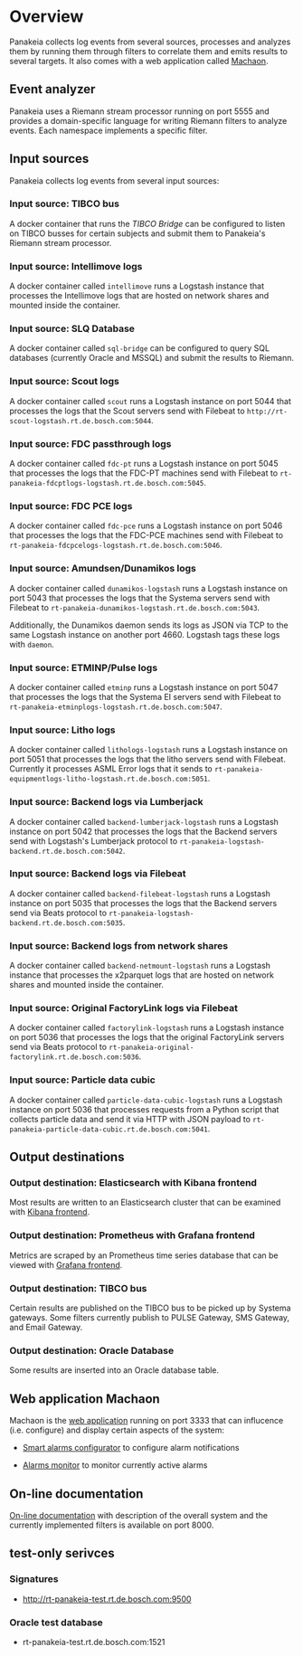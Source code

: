 # Overview

Panakeia collects log events from several sources, processes and analyzes them
by running them through filters to correlate them and emits results to several
targets.  It also comes with a web application called
[Machaon](#web-application-machaon).

## Event analyzer

Panakeia uses a Riemann stream processor running on port 5555 and provides a
domain-specific language for writing Riemann filters to analyze events.  Each
namespace implements a specific filter.

## Input sources

Panakeia collects log events from several input sources:

### Input source: TIBCO bus

A docker container that runs the _TIBCO Bridge_ can be configured to listen on
TIBCO busses for certain subjects and submit them to Panakeia's Riemann stream
processor.

### Input source: Intellimove logs

A docker container called `intellimove` runs a Logstash instance that processes
the Intellimove logs that are hosted on network shares and mounted inside the
container.

### Input source: SLQ Database

A docker container called `sql-bridge` can be configured to query SQL
databases (currently Oracle and MSSQL) and submit the results to Riemann.

### Input source: Scout logs

A docker container called `scout` runs a Logstash instance on port 5044 that
processes the logs that the Scout servers send with Filebeat to
`http://rt-scout-logstash.rt.de.bosch.com:5044`.

### Input source: FDC passthrough logs

A docker container called `fdc-pt` runs a Logstash instance on port 5045 that
processes the logs that the FDC-PT machines send with Filebeat to
`rt-panakeia-fdcptlogs-logstash.rt.de.bosch.com:5045`.

### Input source: FDC PCE logs

A docker container called `fdc-pce` runs a Logstash instance on port 5046 that
processes the logs that the FDC-PCE machines send with Filebeat to
`rt-panakeia-fdcpcelogs-logstash.rt.de.bosch.com:5046`.

### Input source: Amundsen/Dunamikos logs

A docker container called `dunamikos-logstash` runs a Logstash instance on port
5043 that processes the logs that the Systema servers send with Filebeat to
`rt-panakeia-dunamikos-logstash.rt.de.bosch.com:5043`.

Additionally, the Dunamikos daemon sends its logs as JSON via TCP to the same
Logstash instance on another port 4660.  Logstash tags these logs with `daemon`.

### Input source: ETMINP/Pulse logs

A docker container called `etminp` runs a Logstash instance on port 5047 that
processes the logs that the Systema EI servers send with Filebeat to
`rt-panakeia-etminplogs-logstash.rt.de.bosch.com:5047`.

### Input source: Litho logs

A docker container called `lithologs-logstash` runs a Logstash instance on port
5051 that processes the logs that the litho servers send with Filebeat.
Currently it processes ASML Error logs that it sends to
`rt-panakeia-equipmentlogs-litho-logstash.rt.de.bosch.com:5051`.

### Input source: Backend logs via Lumberjack

A docker container called `backend-lumberjack-logstash` runs a Logstash instance
on port 5042 that processes the logs that the Backend servers send with
Logstash's Lumberjack protocol to
`rt-panakeia-logstash-backend.rt.de.bosch.com:5042`.

### Input source: Backend logs via Filebeat

A docker container called `backend-filebeat-logstash` runs a Logstash instance
on port 5035 that processes the logs that the Backend servers send via Beats
protocol to `rt-panakeia-logstash-backend.rt.de.bosch.com:5035`.

### Input source: Backend logs from network shares

A docker container called `backend-netmount-logstash` runs a Logstash instance
that processes the x2parquet logs that are hosted on network shares and mounted
inside the container.

### Input source: Original FactoryLink logs via Filebeat

A docker container called `factorylink-logstash` runs a Logstash instance on
port 5036 that processes the logs that the original FactoryLink servers send via
Beats protocol to `rt-panakeia-original-factorylink.rt.de.bosch.com:5036`.

### Input source: Particle data cubic

A docker container called `particle-data-cubic-logstash` runs a Logstash
instance on port 5036 that processes requests from a Python script that collects
particle data and send it via HTTP with JSON payload to
`rt-panakeia-particle-data-cubic.rt.de.bosch.com:5041`.

## Output destinations

### Output destination: Elasticsearch with Kibana frontend

Most results are written to an Elasticsearch cluster that can be examined with
[Kibana frontend](/kibana/).

### Output destination: Prometheus with Grafana frontend

Metrics are scraped by an Prometheus time series database that can be viewed
with [Grafana frontend](/grafana/).

### Output destination: TIBCO bus

Certain results are published on the TIBCO bus to be picked up by Systema
gateways.  Some filters currently publish to PULSE Gateway, SMS Gateway, and
Email Gateway.

### Output destination: Oracle Database

Some results are inserted into an Oracle database table.

## Web application Machaon

Machaon is the [web application](/machaon/) running on port 3333 that can
influcence (i.e. configure) and display certain aspects of the system:

- [Smart alarms configurator](/machaon/smart-alarms-configurator/) to configure
  alarm notifications
  

- [Alarms monitor](/machaon/alarms-monitor/) to monitor currently active alarms

## On-line documentation

[On-line documentation](/) with description of the overall system and the
currently implemented filters is available on port 8000.

## test-only serivces

### Signatures

- http://rt-panakeia-test.rt.de.bosch.com:9500
  
### Oracle test database

- rt-panakeia-test.rt.de.bosch.com:1521
